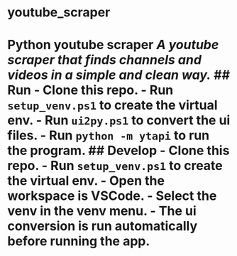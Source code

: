 # youtube_scraper
# Python youtube scraper  _A youtube scraper that finds channels and videos in a simple and clean way._  ## Run   - Clone this repo.  - Run `setup_venv.ps1` to create the virtual env.  - Run `ui2py.ps1` to convert the ui files.  - Run `python -m ytapi` to run the program.  ## Develop   - Clone this repo.  - Run `setup_venv.ps1` to create the virtual env.  - Open the workspace is VSCode.  - Select the venv in the venv menu.  - The ui conversion is run automatically before running the app.

